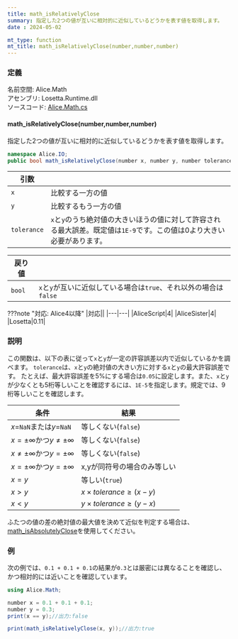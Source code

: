 ```yaml
---
title: math_isRelativelyClose
summary: 指定した2つの値が互いに相対的に近似しているどうかを表す値を取得します。
date : 2024-05-02

mt_type: function
mt_title: math_isRelativelyClose(number,number,number)
---
```


### 定義
名前空間: Alice.Math<br/>
アセンブリ: Losetta.Runtime.dll<br/>
ソースコード: [Alice.Math.cs](https://github.com/WSOFT-Project/Losetta/blob/master/Losetta.Runtime/Alice.Math.cs)

#### math_isRelativelyClose(number,number,number)



指定した2つの値が互いに相対的に近似しているどうかを表す値を取得します。

```cs title="AliceScript"
namespace Alice.IO;
public bool math_isRelativelyClose(number x, number y, number tolerance = 1E-9) requires(tolerance > 0);
```

|引数| |
|-|-|
|`x`|比較する一方の値|
|`y`|比較するもう一方の値|
|`tolerance`|`x`と`y`のうち絶対値の大きいほうの値に対して許容される最大誤差。既定値は`1E-9`です。この値は0より大きい必要があります。|

|戻り値| |
|-|-|
|`bool`|`x`と`y`が互いに近似している場合は`true`、それ以外の場合は`false`|

???note "対応: Alice4以降"
    |対応||
    |---|---|
    |AliceScript|4|
    |AliceSister|4|
    |Losetta|0.11|

### 説明
この関数は、以下の表に従って`x`と`y`が一定の許容誤差以内で近似しているかを調べます。
`tolerance`は、`x`と`y`の絶対値の大きい方に対する`x`と`y`の最大許容誤差です。
たとえば、最大許容誤差を5%にする場合は`0.05`に設定します。また、`x`と`y`が少なくとも5桁等しいことを確認するには、`1E-5`を指定します。規定では、9桁等しいことを確認します。

条件|結果
---|---
$x=$`NaN`または$y=$`NaN`|等しくない(`false`)
$x=\pm\infty$かつ$y\neq\pm\infty$|等しくない(`false`)
$x\neq\pm\infty$かつ$y=\pm\infty$|等しくない(`false`)
$x=\pm\infty$かつ$y=\pm\infty$|x,yが同符号の場合のみ等しい
$x=y$|等しい(`true`)
$x>y$|$x\times tolerance \geq (x - y)$
$x<y$|$y\times tolerance \geq (y - x)$

ふたつの値の差の絶対値の最大値を決めて近似を判定する場合は、[math_isAbsolutelyClose](./math_isabsolutelyclose.md)を使用してください。

### 例
次の例では、`0.1 + 0.1 + 0.1`の結果が`0.3`とは厳密には異なることを確認し、かつ相対的には近いことを確認しています。

```cs title="AliceScript"
using Alice.Math;

number x = 0.1 + 0.1 + 0.1;
number y = 0.3;
print(x == y);//出力:false

print(math_isRelativelyClose(x, y));//出力:true
```
